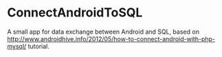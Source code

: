 ConnectAndroidToSQL
===================

A small app for data exchange between Android and SQL, based on http://www.androidhive.info/2012/05/how-to-connect-android-with-php-mysql/ tutorial.
